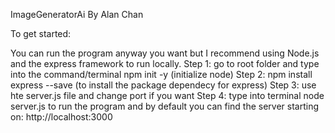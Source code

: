  ImageGeneratorAi By Alan Chan

 To get started:

You can run the program anyway you want but I recommend using Node.js and the express framework to run locally.
Step 1: go to root folder and type into the command/terminal npm init -y (initialize node)
Step 2: npm install express --save (to install the package dependecy for express)
Step 3: use hte server.js file and change port if you want 
Step 4: type into terminal node server.js to run the program and by default you can find the server starting on: http://localhost:3000

